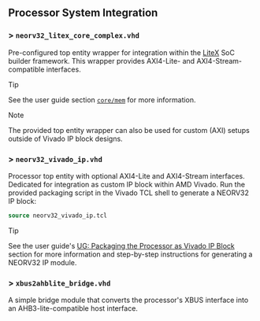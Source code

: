 ## Processor System Integration

### > `neorv32_litex_core_complex.vhd`

Pre-configured top entity wrapper for integration within the [LiteX](https://github.com/enjoy-digital/litex)
SoC builder framework. This wrapper provides AXI4-Lite- and AXI4-Stream-compatible interfaces.

> [!TIP]
> See the user guide section [`core/mem`](https://stnolting.github.io/neorv32/ug/#_litex_soc_builder_support)
for more information.

> [!NOTE]
> The provided top entity wrapper can also be used for custom (AXI) setups outside of Vivado IP block designs.


### > `neorv32_vivado_ip.vhd`

Processor top entity with optional AXI4-Lite and AXI4-Stream interfaces. Dedicated for integration as custom
IP block within AMD Vivado. Run the provided packaging script in the Vivado TCL shell to generate a NEORV32
IP block:

```tcl
source neorv32_vivado_ip.tcl
```

> [!TIP]
> See the user guide's [UG: Packaging the Processor as Vivado IP Block](https://stnolting.github.io/neorv32/ug/#_packaging_the_processor_as_vivado_ip_block)
section for more information and step-by-step instructions for generating a NEORV32 IP module.


### > `xbus2ahblite_bridge.vhd`

A simple bridge module that converts the processor's XBUS interface into an AHB3-lite-compatible host interface.
